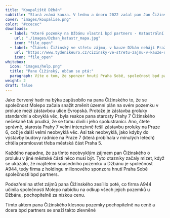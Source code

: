 ```yaml
---
title: "Koupaliště Džbán"
subtitle: "Stará známá kauza. V lednu a únoru 2022 začal pan Jan Čižinský nebývale ostře protestovat proti společnosti Molepo, která vlastní pozemky kolem koupaliště Džbán v pražských Vokovicích. Dodejme, že spolumajitelem této společnosti se stal pan Schmalz, člen ODS. "
cover: "images/koupalise.png"
color: "#ccecec"
downloads:
  - label: "Které pozemky na Džbánu vlastní bpd partners - Katastrální mapa"
    url: "./images/Dzban_katastr_mapa.jpg"
    icon: "file_open"
  - label: "Článek: Čižinský ve střetu zájmu, v kauze Džbán nehájí Pražany"
    url: "https://www.tydenikeuro.cz/cizinsky-ve-stretu-zajmu-v-kauze-dzban-nehaji-prazany-ale-sve-sponzory/"
    icon: "file_open"
whitebox:
  icon: "images/help.png"
  title: "Pane Čižinský, občan se ptá:"
  paragraph: Víte o tom, že sponzor hnutí Praha Sobě, společnost bpd partners, se snažila koupit pozemky u Džbánu od společnosti Molepo pouze několik týdnů po tom, co jste se u těchto pozemků vyslovil proti změně územního plánu?
weight: 2
draft: false
---
```


Jako červený hadr na býka zapůsobilo na pana Čižinského to, že se společnost Molepo začala snažit změnit územní plán na svém pozemku v proluce mezi zástavbou ulice Evropská. Protože je zástavba proluky standardní a obvyklá věc, byla reakce pana starosty Prahy 7 Čižinského nečekaně tak prudká, že se tomu divili i jeho spolustraníci. Ano, čtete správně, starosta Prahy 7 velmi intenzivně řešil zástavbu proluky na Praze 6, což je další velmi neobvyklá věc. Asi tak neobvyklá, jako kdyby do výstavby budovy radnice na Praze 7 (která probíhala v minulých letech) chtěla promlouvat třeba městská část Praha 5.

Každého napadne, že za tímto neobvyklým zájmem pan Čižinského o proluku v jiné městské části něco musí být. Tyto otazníky začaly mizet, když se ukázalo, že majitelem sousedního pozemku u Džbánu je společnost A944, tedy firma z holdingu milionového sponzora hnutí Praha Sobě společnosti bpd partners.

Podezření na střet zájmů pana Čižinského zesílilo poté, co firma A944 učinila společnosti Molepo nabídku na odkup všech jejích pozemků u Džbánu, pochopitelně za nízkou cenu.

Tímto aktem pana Čižinského klesnou pozemky pochopitelně na ceně a dcera bpd partners se snaží takto zlevněné
